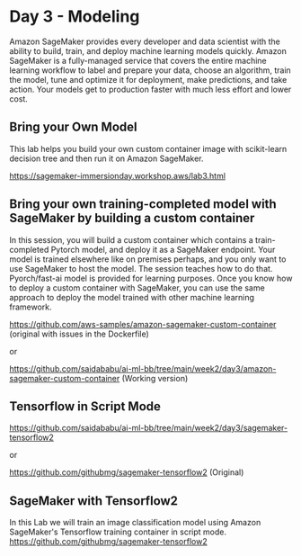 # Day 3 - Modeling

Amazon SageMaker provides every developer and data scientist with the ability to build, train, and deploy machine learning models quickly. Amazon SageMaker is a fully-managed service that covers the entire machine learning workflow to label and prepare your data, choose an algorithm, train the model, tune and optimize it for deployment, make predictions, and take action. Your models get to production faster with much less effort and lower cost.

## Bring your Own Model
This lab helps you build your own custom container image with scikit-learn decision tree and then run it on Amazon SageMaker.

https://sagemaker-immersionday.workshop.aws/lab3.html



## Bring your own training-completed model with SageMaker by building a custom container
In this session, you will build a custom container which contains a train-completed Pytorch model, and deploy it as a SageMaker endpoint. Your model is trained elsewhere like on premises perhaps, and you only want to use SageMaker to host the model. The session teaches how to do that. Pyorch/fast-ai model is provided for learning purposes. Once you know how to deploy a custom container with SageMaker, you can use the same approach to deploy the model trained with other machine learning framework.

https://github.com/aws-samples/amazon-sagemaker-custom-container (original with issues in the Dockerfile)

or

https://github.com/saidababu/ai-ml-bb/tree/main/week2/day3/amazon-sagemaker-custom-container (Working version)


## Tensorflow in Script Mode
https://github.com/saidababu/ai-ml-bb/tree/main/week2/day3/sagemaker-tensorflow2

or

https://github.com/githubmg/sagemaker-tensorflow2 (Original)

## SageMaker with Tensorflow2
In this Lab we will train an image classification model using Amazon SageMaker's Tensorflow training container in script mode. https://github.com/githubmg/sagemaker-tensorflow2

